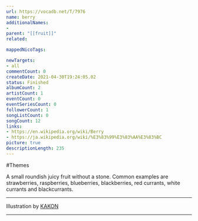 ```yaml
---
url: https://vocadb.net/T/7976
name: berry
additionalNames: 
- 
parent: "[[fruit]]"
related:

mappedNicoTags:

newTargets:
- all
commentCount: 0
createDate: 2021-04-30T19:24:05.02
status: Finished
albumCount: 2
artistCount: 1
eventCount: 0
eventSeriesCount: 0
followerCount: 1
songListCount: 0
songCount: 12
links: 
- https://en.wikipedia.org/wiki/Berry
- https://ja.wikipedia.org/wiki/%E3%83%99%E3%83%AA%E3%83%BC
picture: true
descriptionLength: 235
---
```


#Themes

A small roundish juicy fruit without a stone.
Common examples are strawberries, raspberries, blueberries, blackberries, red currants, white currants and blackcurrants.
___
Illustration by [KAKON](https://www.pixiv.net/en/users/5810264)

---

